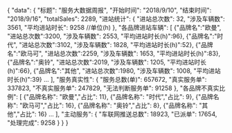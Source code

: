 {
  "data": {
    "标题": "服务大数据周报",
    "开始时间": "2018/9/10",
    "结束时间": "2018/9/16",
    "totalSales": 2289,
    "进站统计": {
      "进站总次数": 32,
      "涉及车辆数": 3561,
      "平均进站时长": 9258  //单位(h)
    },
    "各品牌进站车辆": [
      {"品牌名":"欧曼", "进站总次数":3200, "涉及车辆数": 2553, "平均进站时长(h)":96},
      {"品牌名":"时代", "进站总次数":3102, "涉及车辆数": 1828, "平均进站时长(h)":52},
      {"品牌名":"欧马可", "进站总次数":2259, "涉及车辆数": 1653, "平均进站时长(h)":83},
      {"品牌名":"奥铃", "进站总次数":2019, "涉及车辆数": 1205, "平均进站时长(h)":66},
      {"品牌名":"其他", "进站总次数":1980, "涉及车辆数": 1008, "平均进站时长(h)":39}
      ...
    ],
    "服务真实性": {
      "服务总数(单)": 657672,
      "真实服务单": 337823,
      "不真实服务单": 247829,
      "无法判断服务单": 91258
    },
    "各品牌不真实比例": [
      {"品牌名称": "欧曼","占比": 11},
      {"品牌名称": "时代","占比": 9},
      {"品牌名称": "欧马可","占比": 16},
      {"品牌名称": "奥铃","占比": 8},
      {"品牌名称": "其他","占比": 16}
      ...
    ],
    "主动服务": {
      "车联网推送总数": 18923,
      "已派单": 17654,
      "处理完成": 9258
    }
  }
}